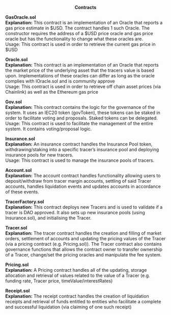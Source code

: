 **<center>Contracts</center>**




**GasOracle.sol**  
**Explanation:** This contract is an implementation of an Oracle that reports a gas price estimate in $USD. The contract handles 1 such Oracle. The constructor requires the address of a $USD price oracle and gas price oracle but has the functionality to change what these oracles are.       
Usage: This contract is used in order to retrieve the current gas price in $USD

**Oracle.sol**  
**Explanation:** This contract is an implementation of an Oracle that reports the market price of the underlying asset that the tracers value is based upon. Implementations of these oracles can differ as long as the oracle complies with IOracle.sol and is community approve      
Usage: This contract is used in order to retrieve off chain asset prices (via Chainlink) as well as the Ethereum gas price

**Gov.sol**  
**Explanation:** This contract contains the logic for the governance of the system. It uses an IEC20 token (govToken), these tokens can be staked in order to facilitate voting and proposals. Staked tokens can be delegated.   
Usage: This contract is used to facilitate the management of the entire system. It contains voting/proposal logic. 

**Insurance.sol**     
**Explanation:** An insurance contract handles the Insurance Pool token, withdrawing/staking into a specific tracer’s insurance pool and deploying insurance pools for new tracers.  
Usage: This contract is used to manage the insurance pools of tracers. 

**Account.sol**   
**Explanation:** The account contract handles functionality allowing users to deposit/withdraw from tracer margin accounts, settling of said Tracer accounts, handles liquidation events and updates accounts in accordance of these events.  

**TracerFactory.sol**   
**Explanation:** This contract deploys new Tracers and is used to validate if a tracer is DAO approved. It also sets up new insurance pools (using Insurance.sol), and initialising the Tracer.

**Tracer.sol**   
**Explanation:** The tracer contract handles the creation and filling of market orders, settlement of accounts and updating the pricing values of the Tracer (via a pricing contract (e.g. Pricing.sol)). 
The Tracer contract also contains governance functions that allows the contract owner to transfer ownership of a Tracer, change/set the pricing oracles and manipulate the fee system.   

**Pricing.sol**  
**Explanation:** A Pricing contract handles all of the updating, storage allocation and retrieval of values related to the value of a Tracer (e.g. funding rate, Tracer price, timeValue/interestRates)  

**Receipt.sol**   
**Explanation:** The receipt contract handles the creation of liquidation receipts and retrieval  of funds entitled to entities who facilitate a complete and successful liquidation (via claiming of one such receipt)   




























    
